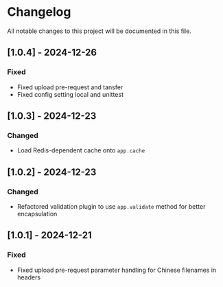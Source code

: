 # Changelog

All notable changes to this project will be documented in this file.

## [1.0.4] - 2024-12-26

### Fixed
- Fixed upload pre-request and tansfer
- Fixed config setting local and unittest

## [1.0.3] - 2024-12-23

### Changed
- Load Redis-dependent cache onto `app.cache`

## [1.0.2] - 2024-12-23

### Changed
- Refactored validation plugin to use `app.validate` method for better encapsulation

## [1.0.1] - 2024-12-21

### Fixed
- Fixed upload pre-request parameter handling for Chinese filenames in headers

[0.0.2]: https://github.com/username/commonBackendEggjs/compare/v0.0.1...v0.0.2
[0.0.1]: https://github.com/username/commonBackendEggjs/releases/tag/v0.0.1